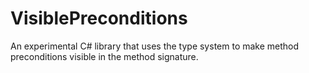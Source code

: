 VisiblePreconditions
====================

An experimental C# library that uses the type system to make method preconditions visible in the method signature.